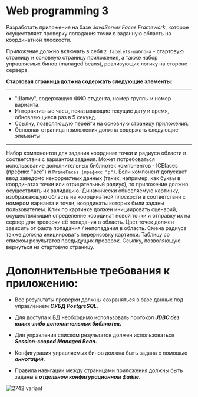 # Web programming 3

Разработать приложение на базе _JavaServer Faces Framework_, которое осуществляет проверку попадания точки в заданную область на координатной плоскости.

Приложение должно включать в себя `2 facelets-шаблона` - стартовую страницу и основную страницу приложения, а также набор управляемых бинов (managed beans), реализующих логику на стороне сервера.

 **Стартовая страница должна содержать следующие элементы:**

***

* "Шапку", содержащую ФИО студента, номер группы и номер варианта.
* Интерактивные часы, показывающие текущие дату и время, обновляющиеся раз в 5 секунд.
* Ссылку, позволяющую перейти на основную страницу приложения.
* Основная страница приложения должна содержать следующие элементы:

***

Набор компонентов для задания координат точки и радиуса области в соответствии с вариантом задания. Может потребоваться использование дополнительных библиотек компонентов - ICEfaces (префикс "ace") и `PrimeFaces (префикс "p")`. Если компонент допускает ввод заведомо некорректных данных (таких, например, как буквы в координатах точки или отрицательный радиус), то приложение должно осуществлять их валидацию.
Динамически обновляемую картинку, изображающую область на координатной плоскости в соответствии с номером варианта и точки, координаты которых были заданы пользователем. Клик по картинке должен инициировать сценарий, осуществляющий определение координат новой точки и отправку их на сервер для проверки её попадания в область. Цвет точек должен зависить от факта попадания / непопадания в область. Смена радиуса также должна инициировать перерисовку картинки.
Таблицу со списком результатов предыдущих проверок.
Ссылку, позволяющую вернуться на стартовую страницу.
# Дополнительные требования к приложению:

* Все результаты проверки должны сохраняться в базе данных под управлением ***СУБД PostgreSQL.***

* Для доступа к БД необходимо использовать протокол ***JDBC без каких-либо дополнительных библиотек.***

* Для управления списком результатов должен использоваться ***Session-scoped Managed Bean.***

* Конфигурация управляемых бинов должна быть задана с помощью ***аннотаций.***

* Правила навигации между страницами приложения должны быть заданы в ***отдельном конфигурационном файле.***

![2742 variant](https://sun9-18.userapi.com/Vdhv97asSgxzzoE7gPJt2Nw5ipuYGlrDKC7nBQ/yNwNl67T4U8.jpg)
